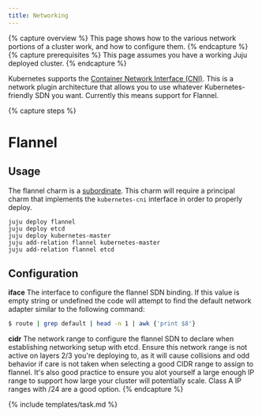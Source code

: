 ```yaml
---
title: Networking
---
```


{% capture overview %}
This page shows how to the various network portions of a cluster work, and how to configure them. 
{% endcapture %}
{% capture prerequisites %}
This page assumes you have a working Juju deployed cluster.
{% endcapture %}

Kubernetes supports the [Container Network Interface (CNI)](https://github.com/containernetworking/cni).
This is a network plugin architecture that allows you to use whatever
Kubernetes-friendly SDN you want. Currently this means support for Flannel.  

{% capture steps %}
# Flannel

## Usage

The flannel charm is a
[subordinate](https://jujucharms.com/docs/stable/authors-subordinate-services).
This charm will require a principal charm that implements the `kubernetes-cni`
interface in order to properly deploy.

```
juju deploy flannel
juju deploy etcd
juju deploy kubernetes-master
juju add-relation flannel kubernetes-master
juju add-relation flannel etcd
```

## Configuration

**iface** The interface to configure the flannel SDN binding. If this value is
empty string or undefined the code will attempt to find the default network
adapter similar to the following command:

```bash
$ route | grep default | head -n 1 | awk {'print $8'}
```

**cidr** The network range to configure the flannel SDN to declare when
establishing networking setup with etcd. Ensure this network range is not active
on layers 2/3 you're deploying to, as it will cause collisions and odd behavior
if care is not taken when selecting a good CIDR range to assign to flannel. It's
also good practice to ensure you alot yourself a large enough IP range to support
how large your cluster will potentially scale.  Class A IP ranges with /24 are
a good option.
{% endcapture %}

{% include templates/task.md %}
